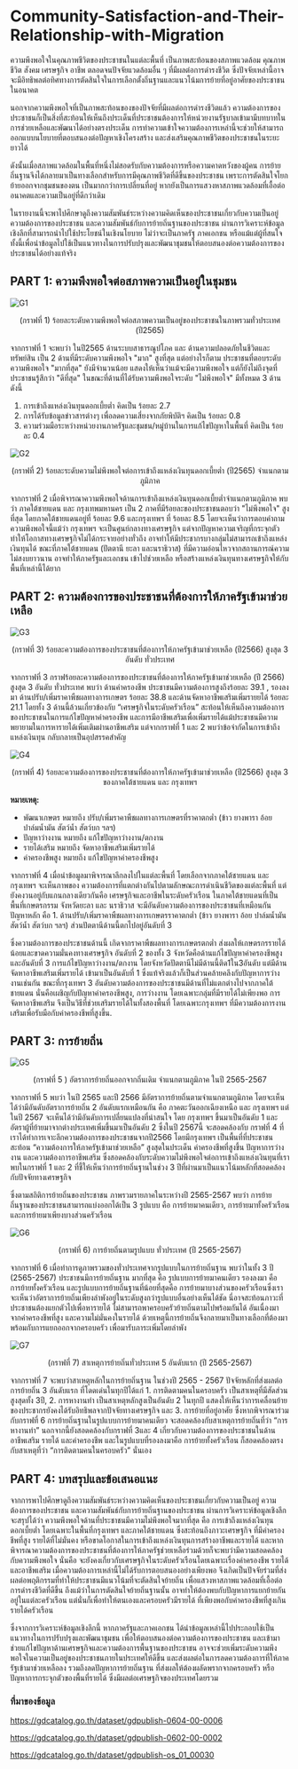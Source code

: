 # Community-Satisfaction-and-Their-Relationship-with-Migration

ความพึงพอใจในคุณภาพชีวิตของประชาชนในแต่ละพื้นที่ เป็นภาพสะท้อนของสภาพแวดล้อม คุณภาพชีวิต สังคม เศรษฐกิจ อาชีพ ตลอดจนปัจจัยแวดล้อมอื่น ๆ ที่มีผลต่อการดำรงชีวิต ซึ่งปัจจัยเหล่านี้อาจจะมีอิทธิพลต่อทิศทางการตัดสินใจในการเลือกตั้งถิ่นฐานและแนวโน้มการย้ายที่อยู่อาศัยของประชาชนในอนาคต 

นอกจากความพึงพอใจที่เป็นภาพสะท้อนของของปัจจัยที่มีผลต่อการดำรงชีวิตแล้ว ความต้องการของประชาชนก็เป็นสิ่งที่สะท้อนให้เห็นถึงประเด็นที่ประชาชนต้องการให้หน่วยงานรัฐบาลเข้ามามีบทบาทในการช่วยเหลือและพัฒนาได้อย่างตรงประเด็น การทำความเข้าใจความต้องการเหล่านี้จะช่วยให้สามารถออกแบบนโยบายที่ตอบสนองต่อปัญหาเชิงโครงสร้าง และส่งเสริมคุณภาพชีวิตของประชาชนในระยะยาวได้  

ดังนั้นเมื่อสภาพแวดล้อมในพื้นที่หนึ่งไม่สอดรับกับความต้องการหรือความคาดหวังของผู้คน การย้ายถิ่นฐานจึงได้กลายมาเป็นทางเลือกสำหรับการมีคุณภาพชีวิตที่ดีขึ้นของประชาชน เพราะการตัดสินใจโยกย้ายออกจากชุมชนของตน เป็นมากกว่าการเปลี่ยนที่อยู่ หากยังเป็นการแสวงหาสภาพแวดล้อมที่เอื้อต่ออนาคตและความเป็นอยู่ที่ดีกว่าเดิม 

ในรายงานนี้จะพาไปศึกษาดูถึงความสัมพันธ์ระหว่างความคิดเห็นของประชาชนเกี่ยวกับความเป็นอยู่ ความต้องการของประชาชน และความสัมพันธ์กับการย้ายถิ่นฐานของประชาชน ผ่านการวิเคราะห์ข้อมูลเชิงลึกที่สามารถนำไปใช้ประโยชน์ในเชิงนโยบาย ไม่ว่าจะเป็นภาครัฐ ภาคเอกชน หรือแม้แต่ผู้ที่สนใจ ทั้งนี้เพื่อนำข้อมูลไปใช้เป็นแนวทางในการปรับปรุงและพัฒนาชุมชนให้ตอบสนองต่อความต้องการของประชาชนได้อย่างแท้จริง 


## PART 1: ความพึงพอใจต่อสภาพความเป็นอยู่ในชุมชน 

![G1](https://github.com/PPLOYLYN/Community-Satisfaction-and-Their-Relationship-with-Migration/blob/main/G1.png)
<p align="center">(กราฟที่ 1) ร้อยละระดับความพึงพอใจต่อสภาพความเป็นอยู่ของประชาชนในภาพรวมทั่วประเทศ (ปี2565)</p> 
จากกราฟที่ 1 จะพบว่า ในปี2565 ด้านระบบสาธารณูปโภค และ ด้านความปลอดภัยในชีวิตและทรัพย์สิน เป็น 2 ด้านที่มีระดับความพึงพอใจ "มาก" สูงที่สุด แต่อย่างไรก็ตาม ประชาชนที่ตอบระดับความพึงพอใจ "มากที่สุด" ยังมีจำนวนน้อย แสดงให้เห็นว่าแม้จะมีความพึงพอใจ แต่ก็ยังไม่ถึงจุดที่ประชาชนรู้สึกว่า "ดีที่สุด"  
ในขณะที่ด้านที่ได้รับความพึงพอใจระดับ "ไม่พึงพอใจ"  มีทั้งหมด 3 ด้าน ดังนี้  

1. การเข้าถึงแหล่งเงินทุนดอกเบี้ยต่ำ คิดเป็น ร้อยละ 2.7  
2. การได้รับข้อมูลข่าวสารต่างๆ เพื่อลดความเสี่ยงจากภัยพิบัติฯ คิดเป็น ร้อยละ 0.8  
3. ความร่วมมือระหว่างหน่วยงานภาครัฐและชุมชน/หมู่บ้านในการแก้ไขปัญหาในพื้นที่ คิดเป็น ร้อยละ 0.4

 
![G2](https://github.com/PPLOYLYN/Community-Satisfaction-and-Their-Relationship-with-Migration/blob/main/G2.png)
<p align="center">(กราฟที่ 2) ร้อยละระดับความไม่พึงพอใจต่อการเข้าถึงแหล่งเงินทุนดอกเบี้ยต่ำ (ปี2565) จำแนกตามภูมิภาค</p> 
จากกราฟที่ 2 เมื่อพิจารณาความพึงพอใจด้านการเข้าถึงแหล่งเงินทุนดอกเบี้ยต่ำจำแนกตามภูมิภาค พบว่า ภาคใต้ชายแดน และ กรุงเทพมหานคร เป็น 2 ภาคที่มีร้อยละของประชาชนตอบว่า "ไม่พึงพอใจ" สูงที่สุด โดยภาคใต้ชายแดนอยู่ที่ ร้อยละ 9.6 และกรุงเทพฯ ที่ ร้อยละ 8.5   โดยจะเห็นว่าการตอบคำถามความพึงพอใจนี้แม้ว่า กรุงเทพฯ จะเป็นศูนย์กลางทางเศรษฐกิจ แต่จากปัญหาความเจริญที่กระจุกตัว ทำให้โอกาสทางเศรษฐกิจไม่ได้กระจายอย่างทั่วถึง อาจทำให้มีประชากรบางกลุ่มไม่สามารถเข้าถึงแหล่งเงินทุนได้ ขณะที่ภาคใต้ชายแดน (ปัตตานี ยะลา และนราธิวาส) ที่มีความอ่อนไหวจากสถานการณ์ความไม่สงบยาวนาน อาจทำให้ภาครัฐและเอกชน เข้าไปช่วยเหลือ หรือสร้างแหล่งเงินทุนทางเศรษฐกิจให้กับพื้นที่เหล่านี้ได้ยาก 

 
## PART 2: ความต้องการของประชาชนที่ต้องการให้ภาครัฐเข้ามาช่วยเหลือ  
 
![G3](https://github.com/PPLOYLYN/Community-Satisfaction-and-Their-Relationship-with-Migration/blob/main/G3.png)
<p align="center">(กราฟที่ 3)  ร้อยละความต้องการของประชาชนที่ต้องการให้ภาครัฐเข้ามาช่วยเหลือ (ปี2566) สูงสุด 3 อันดับ ทั่วประเทศ</p> 
จากกราฟที่ 3 กราฟร้อยละความต้องการของประชาชนที่ต้องการให้ภาครัฐเข้ามาช่วยเหลือ (ปี 2566) สูงสุด 3 อันดับ ทั่วประเทศ พบว่า ด้านค่าครองชีพ ประชาชนมีความต้องการสูงถึงร้อยละ 39.1 , รองลงมา ด้านปรับ/เพิ่มราคาพืชผลทางการเกษตร ร้อยละ 38.8 และด้านจัดหาอาชีพเสริมเพิ่มรายยได้ ร้อยละ 21.1 โดยทั้ง 3 ด้านนี้ล้วนเกี่ยวข้องกับ “เศรษฐกิจในระดับครัวเรือน” สะท้อนให้เห็นถึงความต้องการของประชาชนในการแก้ไขปัญหาค่าครองชีพ และการมีอาชีพเสริมเพื่อเพิ่มรายได้แม้ประชาชนมีความพยายามในการหารายได้เพิ่มเติมผ่านอาชีพเสริม แต่จากกราฟที่ 1 และ 2  พบว่าข้อจำกัดในการเข้าถึงแหล่งเงินทุน กลับกลายเป็นอุปสรรคสำคัญ 

 
![G4](https://github.com/PPLOYLYN/Community-Satisfaction-and-Their-Relationship-with-Migration/blob/main/G4.png)
<p align="center">(กราฟที่ 4)  ร้อยละความต้องการของประชาชนที่ต้องการให้ภาครัฐเข้ามาช่วยเหลือ (ปี2566) สูงสุด 3 ของภาคใต้ชายแดน และ กรุงเทพฯ</p> 

**หมายเหตุ:**
* พัฒนาเกษตร หมายถึง ปรับ/เพิ่มราคาพืชผลทางการเกษตรที่ราคาตกต่ำ (ข้าว ยางพารา อ้อย ปาล์มน้ำมัน สัตว์น้ำ สัตว์บก ฯลฯ) 
* ปัญหาว่างงาน หมายถึง แก้ไขปัญหาว่างงาน/ตกงาน 
* รายได้เสริม หมายถึง จัดหาอาชีพเสริมเพิ่มรายได้ 
* ค่าครองชีพสูง หมายถึง แก้ไขปัญหาค่าครองชีพสูง 

จากกราฟที่ 4 เมื่อนำข้อมูลมาพิจารณาลึกลงไปในแต่ละพื้นที่ โดยเลือกจากภาคใต้ชายแดน และ กรุงเทพฯ  จะเห็นภาพของ ความต้องการที่แตกต่างกันไปตามลักษณะการดำเนินชีวิตของแต่ละพื้นที่ แต่ยังคงวนอยู่กับแกนกลางเดียวกันคือ เศรษฐกิจและอาชีพในระดับครัวเรือน 
ในภาคใต้ชายแดนที่เป็นพื้นที่เกษตรกรรม จังหวัดยะลา และ นราธิวาส จะมีอันดับความต้องการของประชาชนที่เหมือนกัน ปัญหาหลัก คือ 1. ด้านปรับ/เพิ่มราคาพืชผลทางการเกษตรราคาตกต่ำ (ข้าว ยางพารา อ้อย ปาล์มน้ำมัน สัตว์น้ำ สัตว์บก ฯลฯ)  ส่วนปัตตานีด้านนี้ตกไปอยู่อันดับที่ 3  

ซึ่งความต้องการของประชาชนด้านนี้ เกิดจากราคาพืชผลทางการเกษตรตกต่ำ ส่งผลให้เกษตรกรรายได้น้อยและขาดความมั่นคงทางเศรษฐกิจ 
อันดับที่ 2 ของทั้ง 3 จังหวัดคือด้านแก้ไขปัญหาค่าครองชีพสูง  และอันดับที่ 3 การแก้ไขปัญหาว่างงาน/ตกงาน โดยจังหวัดปัตตานีไม่มีด้านนี้ติด1ใน3อันดับ แต่มีด้านจัดหาอาชีพเสริมเพิ่มรายได้ เข้ามาเป็นอันดับที่ 1 ซึ่งแท้จริงแล้วก็เป็นส่วนคล้ายคลึงกับปัญหาการว่างงานเช่นกัน 
ขณะที่กรุงเทพฯ 3 อันดับความต้องการของประชาชนมีด้านที่ไม่แตกต่างไปจากภาคใต้ชายแดน นั่นคือเผชิญกับปัญหาค่าครองชีพสูง, การว่างงาน โดยเฉพาะกลุ่มที่มีรายได้ไม่เพียงพอ การจัดหาอาชีพเสริม จึงเป็นวิธีที่ช่วยเสริมรายได้ในทั้งสองพื้นที่ โดยเฉพาะกรุงเทพฯ ที่มีความต้องการงานเสริมเพื่อรับมือกับค่าครองชีพที่สูงขึ้น. 

 
## PART 3: การย้ายถิ่น 
 
![G5](https://github.com/PPLOYLYN/Community-Satisfaction-and-Their-Relationship-with-Migration/blob/main/G5.png)
<p align="center">(กราฟที่ 5 ) อัตราการย้ายถิ่นออกจากถิ่นเดิม จำแนกตามภูมิภาค ในปี 2565-2567</p> 

จากกราฟที่ 5 พบว่า ในปี 2565 และปี 2566 มีอัตราการย้ายถิ่นตามจำแนกตามภูมิภาค โดยจะเห็นได้ว่ามีอันดับอัตราการย้ายถิ่น 2 อันดับแรกเหมือนกัน คือ ภาคตะวันออกเฉียงเหนือ และ กรุงเทพฯ แต่ในปี 2567 จะเห็นได้ว่ามีอันดับการเปลี่ยนแปลงที่น่าสนใจ โดย กรุงเทพฯ ขึ้นมาเป็นอันดับ 1 และอัตราผู้ที่ย้ายมาจากต่างประเทศเพิ่มขึ้นมาเป็นอันดับ 2 ซึ่งในปี 2567นี้ จะสอดคล้องกับ กราฟที่ 4 ที่เราได้ทำการเจาะลึกความต้องการของประชาชนจากปี2566 โดยมีกรุงเทพฯ เป็นพื้นที่ที่ประชาชนสะท้อน “ความต้องการให้ภาครัฐเข้ามาช่วยเหลือ” สูงสุดในประเด็น ค่าครองชีพที่สูงขึ้น ปัญหาการว่างงาน และความต้องการอาชีพเสริม ซึ่งสอดคล้องกับระดับความไม่พึงพอใจต่อการเข้าถึงแหล่งเงินทุนที่เราพบในกราฟที่ 1 และ 2 ที่ชี้ให้เห็นว่าการย้ายถิ่นฐานในช่วง 3 ปีที่ผ่านมาเป็นแนวโน้มหลักที่สอดคล้องกับปัจจัยทางเศรษฐกิจ 

ซึ่งตามสถิติการย้ายถิ่นของประชาชน ภาพรวมรายภาคในระหว่างปี 2565-2567 พบว่า การย้ายถิ่นฐานของประชาชนสามารถแบ่งออกได้เป็น 3 รูปแบบ คือ การย้ายมาคนเดียว, การย้ายมาทั้งครัวเรือน และการย้ายมาเพียงบางส่วนครัวเรือน 


![G6](https://github.com/PPLOYLYN/Community-Satisfaction-and-Their-Relationship-with-Migration/blob/main/G6.png)
<p align="center">(กราฟที่ 6) การย้ายถิ่นตามรูปแบบ ทั่วประเทศ (ปี 2565-2567)</p>   
จากกราฟที่ 6 เมื่อทำการดูภาพรวมของทั่วประเทศจากรูปแบบในการย้ายถิ่นฐาน พบว่าในทั้ง 3 ปี (2565-2567) ประชาชนมีการย้ายถิ่นฐาน มากที่สุด คือ รูปแบบการย้ายมาคนเดียว รองลงมา คือ การย้ายทั้งครัวเรือน และรูปแบบการย้ายถิ่นฐานที่น้อยที่สุดคือ การย้ายมาบางส่วนของครัวเรือนซึ่งเราจะเห็นว่าอัตราการย้ายถิ่นเพียงลำพังอยู่ในระดับสูงกว่ารูปแบบอื่นอย่างเห็นได้ชัด นี่อาจสะท้อนภาวะที่ประชาชนต้องแยกตัวไปเพื่อหารายได้ ไม่สามารถพาครอบครัวย้ายถิ่นตามไปพร้อมกันได้ อันเนื่องมาจากค่าครองชีพที่สูง และความไม่มั่นคงในรายได้  ด้วยเหตุนี้การย้ายถิ่นจึงกลายมาเป็นทางเลือกที่ต้องมาพร้อมกับการแยกออกจากครอบครัว เพื่อมารับภาระเพิ่มโดยลำพัง 


![G7](https://github.com/PPLOYLYN/Community-Satisfaction-and-Their-Relationship-with-Migration/blob/main/G7.png)
<p align="center">(กราฟที่ 7) สาเหตุการย้ายถิ่นทั่วประเทศ 5 อันดับแรก (ปี 2565-2567)</p> 
จากกราฟที่ 7 จะพบว่าสาเหตุหลักในการย้ายถิ่นฐาน ในช่วงปี 2565 - 2567 ปัจจัยหลักที่ส่งผลต่อการย้ายถิ่น 3 อันดับแรก ที่โดดเด่นในทุกปีได้แก่ 1. การติดตามคนในครอบครัว เป็นสาเหตุที่มีสัดส่วนสูงสุดทั้ง 3ปี, 2. การหางานทำ เป็นสาเหตุหลักสูงเป็นอันดับ 2 ในทุกปี แสดงให้เห็นว่าการเคลื่อนย้ายของประชากรยังคงได้รับอิทธิพลจากปัจจัยทางเศรษฐกิจ และ 3. การย้ายที่อยู่อาศัย ซึ่งหากพิจารณาร่วมกับกราฟที่ 6 การย้ายถิ่นฐานในรูปแบบการย้ายมาคนเดียว จะสอดคล้องกับสาเหตุการย้ายถิ่นที่ว่า “การหางานทำ” นอกจากนี้ยังสอดคล้องกับกราฟที่ 3และ 4 เกี่ยวกับความต้องการของประชาชนในด้านอาชีพเสริม รายได้ และค่าครองชีพ และในรูปแบบที่รองลงมาคือ การย้ายทั้งครัวเรือน ก็สอดคล้องตรงกับสาเหตุที่ว่า “การติดตามคนในครอบครัว” นั่นเอง  


## PART 4: บทสรุปและข้อเสนอแนะ

จากการพาไปศึกษาดูถึงความสัมพันธ์ระหว่างความคิดเห็นของประชาชนเกี่ยวกับความเป็นอยู่ ความต้องการของประชาชน และความสัมพันธ์กับการย้ายถิ่นฐานของประชาชน ผ่านการวิเคราะห์ข้อมูลเชิงลึก จะสรุปได้ว่า ความพึงพอใจด้านที่ประชาชนมีความไม่พึงพอใจมากที่สุด คือ การเข้าถึงแหล่งเงินทุนดอกเบี้ยต่ำ โดยเฉพาะในพื้นที่กรุงเทพฯ และภาคใต้ชายแดน ซึ่งสะท้อนถึงภาวะเศรษฐกิจ ที่มีค่าครองชีพที่สูง รายได้ที่ไม่มั่นคง หรือขาดโอกาสในการเข้าถึงแหล่งเงินทุนการสร้างอาชีพและรายได้  และหากพิจารณาความต้องการของประชาชนที่ต้องการให้ภาครัฐช่วยเหลือร่วมด้วยก็จะพบว่ามีความสอดคล้องกับความพึงพอใจ นั่นคือ จะยังคงเกี่ยวกับเศรษฐกิจในระดับครัวเรือนโดยเฉพาะเรื่องค่าครองชีพ รายได้ และอาชีพเสริม  เมื่อความต้องการเหล่านี้ไม่ได้รับการตอบสนองอย่างเพียงพอ จึงเกิดเป็นปัจจัยร่วมที่ส่งผลต่อพฤติกรรมที่ทำให้ประชาชนมีแนวโน้มที่จะตัดสินใจย้ายถิ่น เพื่อแสวงหาสภาพแวดล้อมที่เอื้อต่อการดำรงชีวิตที่ดีขึ้น ถึงแม้ว่าในการตัดสินใจย้ายถิ่นฐานนั้น อาจทำให้ต้องพบกับปัญหาการแยกย้ายกันอยู่ในแต่ละครัวเรือน แต่นั่นก็เพื่อทำให้ตนเองและครอบครัวมีรายได้ ที่เพียงพอกับค่าครองชีพที่สูงเกินรายได้ครัวเรือน 

ซึ่งจากการวิเคราะห์ข้อมูลเชิงลึกนี้ หากภาครัฐและภาคเอกชน ได้นำข้อมูลเหล่านี้ไปประกอบใช้เป็นแนวทางในการปรับปรุงและพัฒนาชุมชน เพื่อให้ตอบสนองต่อความต้องการของประชาชน และเข้ามาช่วยแก้ไขปัญหาด้านเศรษฐกิจและความต้องการพื้นฐานของประชาชน อาจจะช่วยเพิ่มระดับความพึงพอใจในความเป็นอยู่ของประชาชนภายในประเทศให้ดีขึ้น และส่งผลต่อในการลดความต้องการที่ให้ภาครัฐเข้ามาช่วยเหลือลง รวมถึงลดปัญหาการย้ายถิ่นฐาน ที่ส่งผลให้ต้องผลัดพรากจากครอบครัว หรือปัญหาการกระจุกตัวของพื้นที่รายได้ ซึ่งมีผลต่อเศรษฐกิจของประเทศโดยรวม 

### ที่มาของข้อมูล
https://gdcatalog.go.th/dataset/gdpublish-0604-00-0006

https://gdcatalog.go.th/dataset/gdpublish-0602-00-0002

https://gdcatalog.go.th/dataset/gdpublish-os_01_00030
